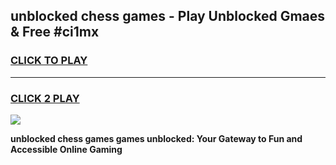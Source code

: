 
## unblocked chess games - Play Unblocked Gmaes & Free #ci1mx
<h3>
<a href="https://premium.freeplayer.one?title=unblocked_chess_games&ref=03M">CLICK TO PLAY</a></h3>
<hr>

<h3>
<a href="https://premium.freeplayer.one?title=unblocked_chess_games&ref=03M">CLICK 2 PLAY</a>
  
</h3>

<a href="https://premium.freeplayer.one?title=unblocked_chess_games&ref=03M"><img src="https://clearcache.store/games.png"></a>


**unblocked chess games games unblocked: Your Gateway to Fun and Accessible Online Gaming**
